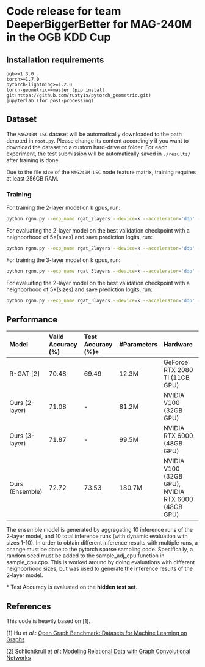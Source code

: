 # Code release for team DeeperBiggerBetter for MAG-240M in the OGB KDD Cup

## Installation requirements
```
ogb>=1.3.0
torch>=1.7.0
pytorch-lightning>=1.2.0
torch-geometric==master (pip install git+https://github.com/rusty1s/pytorch_geometric.git)
jupyterlab (for post-processing)
```

## Dataset

The `MAG240M-LSC` dataset will be automatically downloaded to the path denoted in `root.py`.
Please change its content accordingly if you want to download the dataset to a custom hard-drive or folder.
For each experiment, the test submission will be automatically saved in `./results/` after training is done.

Due to the file size of the `MAG240M-LSC` node feature matrix, training requires at least 256GB RAM.


### Training

For training the 2-layer model on k gpus, run:

```bash
python rgnn.py --exp_name rgat_2layers --device=k --accelerator='ddp' --model=rgat --hidden_channels=2048 --precision=16 --scheduler=cosine --optimizer=radam --extra_mlp --train_set=train --author_labels

```

For evaluating the 2-layer model on the best validation checkpoint with a neighborhood of 5*(sizes) and save prediction logits, run:

```bash
python rgnn.py --exp_name rgat_2layers --device=k --accelerator='ddp' --evaluate --eval_size=5 --eval_size_dynamic --save_eval_probs
```

For training the 3-layer model on k gpus, run:

```bash
python rgnn.py --exp_name rgat_3layers --device=k --accelerator='ddp' --model=rgat --hidden_channels=1800 --precision=16 --scheduler=cosine --optimizer=radam --extra_mlp --train_set=train --author_labels --num_layers=3 --sizes='25-20-15' --batch_size=512
```

For evaluating the 2-layer model on the best validation checkpoint with a neighborhood of 5*(sizes) and save prediction logits, run:

```bash
python rgnn.py --exp_name rgat_3layers --device=k --accelerator='ddp' --evaluate  --eval_size=5 --eval_size_dynamic --save_eval_probs
```

## Performance

| Model |Valid Accuracy (%) | Test Accuracy (%)*   | \#Parameters | Hardware |
|:-|:-|:-|:-|:-|
| R-GAT [2] | 70.48 | 69.49 | 12.3M | GeForce RTX 2080 Ti (11GB GPU) |
| Ours (2-layer) | 71.08 | - | 81.2M | NVIDIA V100 (32GB GPU) |
| Ours (3-layer) | 71.87 | - | 99.5M | NVIDIA RTX 6000 (48GB GPU) |
| Ours (Ensemble) | 72.72 | 73.53 | 180.7M | NVIDIA V100 (32GB GPU), NVIDIA RTX 6000 (48GB GPU) |

The ensemble model is generated by aggregating 10 inference runs of the 2-layer model, and 10 total inference runs (with dynamic evaluation with sizes 1-10). In order to obtain different inference results with multiple runs, a change must be done to the pytorch sparse sampling code. Specifically, a random seed must be added to the sample_adj_cpu function in sample_cpu.cpp. This is worked around by doing evaluations with different neighborhood sizes, but was used to generate the inference results of the 2-layer model.

\* Test Accuracy is evaluated on the **hidden test set.**



## References
This code is heavily based on [1].

[1] Hu *et al.*: [Open Graph Benchmark: Datasets for Machine Learning on Graphs](https://arxiv.org/abs/2005.00687)

[2] Schlichtkrull *et al.*: [Modeling Relational Data with Graph Convolutional Networks](https://arxiv.org/abs/1703.06103)



